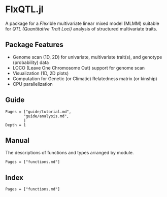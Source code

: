 # FlxQTL.jl

A package for a *Fl*e*x*ible multivariate linear mixed model (MLMM) suitable for *QTL (Quantitative Trait Loci)* analysis of
structured multivariate traits. 

## Package Features

- Genome scan (1D, 2D) for univariate, multivariate trait(s), and genotype (probability) data
- LOCO (Leave One Chromosome Out) support for genome scan 
- Visualization (1D, 2D plots)
- Computation for Genetic (or Climatic) Relatedness matrix (or kinship) 
- CPU parallelization

## Guide

```@contents
Pages = ["guide/tutorial.md",
        "guide/analysis.md",   
        ]
Depth = 1

```

## Manual

The descriptions of functions and types arranged by module.

```@contents
Pages = ["functions.md"]

```

## Index


```@index
Pages = ["functions.md"]
```